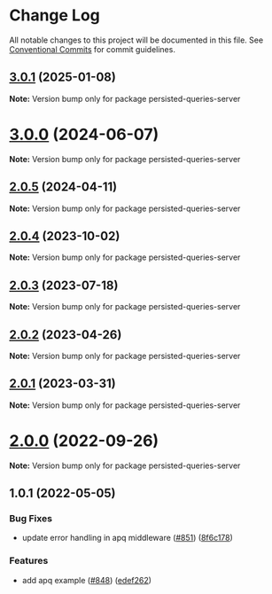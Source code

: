 # Change Log

All notable changes to this project will be documented in this file.
See [Conventional Commits](https://conventionalcommits.org) for commit guidelines.

## [3.0.1](https://github.com/nearform/graphql-hooks/compare/persisted-queries-server@3.0.0...persisted-queries-server@3.0.1) (2025-01-08)

**Note:** Version bump only for package persisted-queries-server





# [3.0.0](https://github.com/nearform/graphql-hooks/compare/persisted-queries-server@2.0.5...persisted-queries-server@3.0.0) (2024-06-07)

**Note:** Version bump only for package persisted-queries-server





## [2.0.5](https://github.com/nearform/graphql-hooks/compare/persisted-queries-server@2.0.4...persisted-queries-server@2.0.5) (2024-04-11)

**Note:** Version bump only for package persisted-queries-server





## [2.0.4](https://github.com/nearform/graphql-hooks/compare/persisted-queries-server@2.0.3...persisted-queries-server@2.0.4) (2023-10-02)

**Note:** Version bump only for package persisted-queries-server





## [2.0.3](https://github.com/nearform/graphql-hooks/compare/persisted-queries-server@2.0.2...persisted-queries-server@2.0.3) (2023-07-18)

**Note:** Version bump only for package persisted-queries-server





## [2.0.2](https://github.com/nearform/graphql-hooks/compare/persisted-queries-server@2.0.1...persisted-queries-server@2.0.2) (2023-04-26)

**Note:** Version bump only for package persisted-queries-server





## [2.0.1](https://github.com/nearform/graphql-hooks/compare/persisted-queries-server@2.0.0...persisted-queries-server@2.0.1) (2023-03-31)

**Note:** Version bump only for package persisted-queries-server





# [2.0.0](https://github.com/nearform/graphql-hooks/compare/persisted-queries-server@1.0.1...persisted-queries-server@2.0.0) (2022-09-26)

**Note:** Version bump only for package persisted-queries-server





## 1.0.1 (2022-05-05)


### Bug Fixes

* update error handling in apq middleware ([#851](https://github.com/nearform/graphql-hooks/issues/851)) ([8f6c178](https://github.com/nearform/graphql-hooks/commit/8f6c1787b19b9d6d93f221de2f63314ffd60ac9d))


### Features

* add apq example ([#848](https://github.com/nearform/graphql-hooks/issues/848)) ([edef262](https://github.com/nearform/graphql-hooks/commit/edef262309185d209e52e278e4e8267320fa8275))

